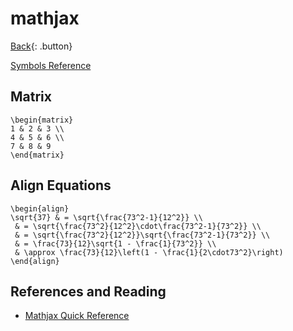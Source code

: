 # mathjax

[Back](../../index.md#tex){: .button}

[Symbols Reference](https://www.onemathematicalcat.org/MathJaxDocumentation/TeXSyntax.htm)

## Matrix

```
\begin{matrix}
1 & 2 & 3 \\
4 & 5 & 6 \\
7 & 8 & 9
\end{matrix}
```

## Align Equations

```
\begin{align}
\sqrt{37} & = \sqrt{\frac{73^2-1}{12^2}} \\
 & = \sqrt{\frac{73^2}{12^2}\cdot\frac{73^2-1}{73^2}} \\ 
 & = \sqrt{\frac{73^2}{12^2}}\sqrt{\frac{73^2-1}{73^2}} \\
 & = \frac{73}{12}\sqrt{1 - \frac{1}{73^2}} \\ 
 & \approx \frac{73}{12}\left(1 - \frac{1}{2\cdot73^2}\right)
\end{align}
```

## References and Reading

- [Mathjax Quick Reference](https://math.meta.stackexchange.com/questions/5020/mathjax-basic-tutorial-and-quick-reference)

